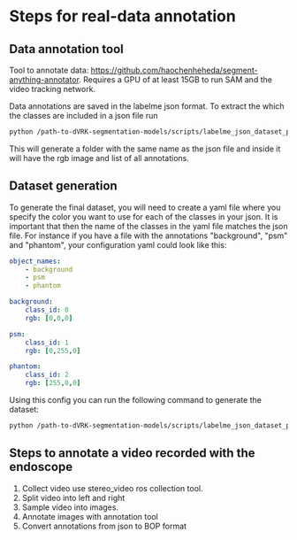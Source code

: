 # Steps for real-data annotation

## Data annotation tool
Tool to annotate data: <https://github.com/haochenheheda/segment-anything-annotator>. Requires a GPU of at least 15GB to run SAM and the video tracking network.

Data annotations are saved in the labelme json format. To extract the which the classes are included in a json file run 

```bash
python /path-to-dVRK-segmentation-models/scripts/labelme_json_dataset_parsing.py parse-file image_00300.json --outdir sample_annotations/
```

This will generate a folder with the same name as the json file and inside it will have the rgb image and list of all annotations. 

## Dataset generation
To generate the final dataset, you will need to create a yaml file where you specify the color you want to use for each of the classes in your json. It is important that then the name of the classes in the yaml file matches the json file. For instance if you have a file with the annotations "background", "psm" and "phantom", your configuration yaml could look like this:

```yaml
object_names:
    - background
    - psm
    - phantom

background:
    class_id: 0
    rgb: [0,0,0]

psm:
    class_id: 1
    rgb: [0,255,0]

phantom:
    class_id: 2
    rgb: [255,0,0]
```

Using this config you can run the following command to generate the dataset:

```bash
python /path-to-dVRK-segmentation-models/scripts/labelme_json_dataset_parsing.py parse-folder --indir T1_JSON_annotations/ --outdir dataset --labels_yaml_path full_dataset.yaml
```

## Steps to annotate a video recorded with the endoscope
1. Collect video use stereo_video ros collection tool.
2. Split video into left and right
3. Sample video into images.
4. Annotate images with annotation tool
5. Convert annotations from json to BOP format

